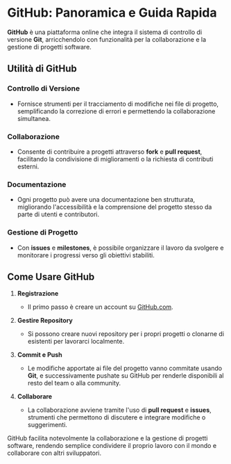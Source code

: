 # GitHub: Panoramica e Guida Rapida

**GitHub** è una piattaforma online che integra il sistema di controllo di versione **Git**, arricchendolo con funzionalità per la collaborazione e la gestione di progetti software.

## Utilità di GitHub

### Controllo di Versione
- Fornisce strumenti per il tracciamento di modifiche nei file di progetto, semplificando la correzione di errori e permettendo la collaborazione simultanea.

### Collaborazione
- Consente di contribuire a progetti attraverso **fork** e **pull request**, facilitando la condivisione di miglioramenti o la richiesta di contributi esterni.

### Documentazione
- Ogni progetto può avere una documentazione ben strutturata, migliorando l'accessibilità e la comprensione del progetto stesso da parte di utenti e contributori.

### Gestione di Progetto
- Con **issues** e **milestones**, è possibile organizzare il lavoro da svolgere e monitorare i progressi verso gli obiettivi stabiliti.

## Come Usare GitHub

1. **Registrazione**
   - Il primo passo è creare un account su [GitHub.com](https://github.com).

2. **Gestire Repository**
   - Si possono creare nuovi repository per i propri progetti o clonarne di esistenti per lavorarci localmente.

3. **Commit e Push**
   - Le modifiche apportate ai file del progetto vanno commitate usando **Git**, e successivamente pushate su GitHub per renderle disponibili al resto del team o alla community.

4. **Collaborare**
   - La collaborazione avviene tramite l'uso di **pull request** e **issues**, strumenti che permettono di discutere e integrare modifiche o suggerimenti.

GitHub facilita notevolmente la collaborazione e la gestione di progetti software, rendendo semplice condividere il proprio lavoro con il mondo e collaborare con altri sviluppatori.
